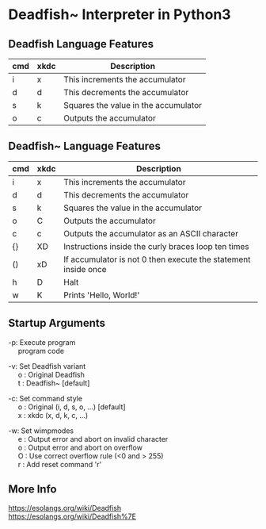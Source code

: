 # Deadfish~ Interpreter in Python3

## Deadfish Language Features

| cmd | xkdc | Description |
| --- | --- | --- |
| i | x | This increments the accumulator |
| d | d | This decrements the accumulator |
| s | k | Squares the value in the accumulator |
| o | c | Outputs the accumulator |

## Deadfish~ Language Features

| cmd | xkdc | Description |
| --- | --- | --- |
| i | x | This increments the accumulator |
| d | d | This decrements the accumulator |
| s | k | Squares the value in the accumulator |
| o | C | Outputs the accumulator |
| c | c | Outputs the accumulator as an ASCII character |
| {} | XD | Instructions inside the curly braces loop ten times |
| () | xD | If accumulator is not 0 then execute the statement inside once |
| h | D | Halt |
| w | K | Prints 'Hello, World!' |

## Startup Arguments

-p: Execute program<br />
&nbsp;&nbsp;&nbsp;&nbsp; program code<br />

-v: Set Deadfish variant<br />
&nbsp;&nbsp;&nbsp;&nbsp; o : Original Deadfish<br />
&nbsp;&nbsp;&nbsp;&nbsp; t : Deadfish~ [default]<br />

-c: Set command style<br />
&nbsp;&nbsp;&nbsp;&nbsp; o : Original (i, d, s, o, ...) [default]<br />
&nbsp;&nbsp;&nbsp;&nbsp; x : xkdc (x, d, k, c, ...)<br />

-w: Set wimpmodes<br />
&nbsp;&nbsp;&nbsp;&nbsp; e : Output error and abort on invalid character<br />
&nbsp;&nbsp;&nbsp;&nbsp; o : Output error and abort on overflow<br />
&nbsp;&nbsp;&nbsp;&nbsp; O : Use correct overflow rule (<0 and > 255)<br />
&nbsp;&nbsp;&nbsp;&nbsp; r : Add reset command 'r'<br />

## More Info

https://esolangs.org/wiki/Deadfish <br />
https://esolangs.org/wiki/Deadfish%7E
